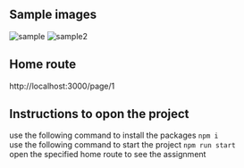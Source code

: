 ## Sample images
![sample](https://github.com/Thinker-08/cars_assignment/assets/92500568/95e42e36-171b-40b8-9cd4-730481aab9cf)
![sample2](https://github.com/Thinker-08/cars_assignment/assets/92500568/978fc28f-cfad-48ec-b431-ff269b0168c5)

## Home route
http://localhost:3000/page/1

## Instructions to opon the project
use the following command to install the packages
```npm i```<br/>
use the following command to start the project
```npm run start ```<br/>
open the specified home route to see the assignment
